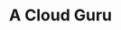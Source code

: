 ---
description: Students will install and configure various use cases for Apache, Squid,
  and NGINX, including virtual hosts, proxy and reverse proxy servers, HTTPS/SSL,
  and load balancing. We’ll also discuss how to collect Apache metrics, as well as
  the differences between Apache and NGINX.
link: https://learn.acloud.guru/course/21d201a8-1ec5-4076-bd74-8836d87cb9f1/overview/?utm_source=jupiter&utm_medium=cpc
shortname: acloud.guru-lup
title: A Cloud Guru
---